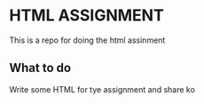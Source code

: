 # HTML ASSIGNMENT
This is a repo for doing the html assinment
## What to do
Write some HTML for tye assignment and share ko
